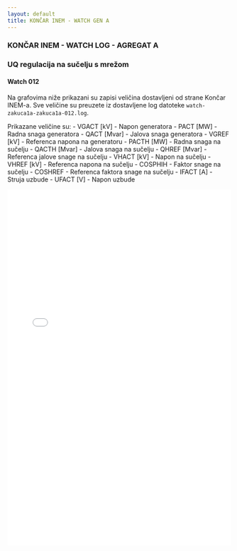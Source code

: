 ```yaml
---
layout: default
title: KONČAR INEM - WATCH GEN A
---
```


### KONČAR INEM - WATCH LOG - AGREGAT A 

### UQ regulacija na sučelju s mrežom

#### Watch 012

Na grafovima niže prikazani su zapisi veličina dostavljeni od strane Končar INEM-a. 
Sve veličine su preuzete iz dostavljene log datoteke `watch-zakuca1a-zakuca1a-012.log`.
                               
Prikazane veličine su:
    - VGACT [kV] - Napon generatora
    - PACT [MW] - Radna snaga generatora
    - QACT [Mvar] - Jalova snaga generatora
    - VGREF [kV] - Referenca napona na generatoru
    - PACTH [MW] - Radna snaga na sučelju
    - QACTH [Mvar] - Jalova snaga na sučelju
    - QHREF [Mvar] - Referenca jalove snage na sučelju
    - VHACT [kV] - Napon na sučelju
    - VHREF [kV] - Referenca napona na sučelju
    - COSPHIH - Faktor snage na sučelju
    - COSHREF - Referenca faktora snage na sučelju
    - IFACT [A] - Struja uzbude
    - UFACT [V] - Napon uzbude

<div class="wide-graph">
    <iframe src="{{ site.baseurl }}/watch-htmls-a/Watch_ZAKUCA1A-ZAKUCA1A_012.html" width="100%" height="800px" frameborder="0"></iframe>
</div>
